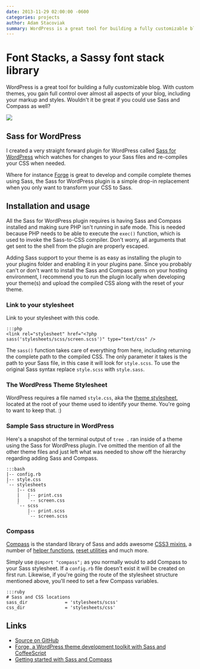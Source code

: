 ```yaml
---
date: 2013-11-29 02:00:00 -0600
categories: projects
author: Adam Stacoviak
summary: WordPress is a great tool for building a fully customizable blog. Now you can make it even better by adding Sass and Compass support using this simple plugin.
---
```


# Font Stacks, a Sassy font stack library

WordPress is a great tool for building a fully customizable blog. With custom themes, you gain full control over almost all aspects of your blog, including your markup and styles. Wouldn't it be great if you could use Sass and Compass as well?

<a href="https://github.com/adamstac/font-stacks"><img src="/attachments/font-stacks.png" class="full" /></a>

## Sass for WordPress

I created a very straight forward plugin for WordPress called [Sass for WordPress](https://github.com/roytomeij/sass-for-wordpress/) which watches for changes to your Sass files and re-compiles your CSS when needed.

Where for instance [Forge](/projects/forge) is great to develop and compile complete themes using Sass, the Sass for WordPress plugin is a simple drop-in replacement when you only want to transform your CSS to Sass.

## Installation and usage

All the Sass for WordPress plugin requires is having Sass and Compass installed and making sure PHP isn't running in safe mode. This is needed because PHP needs to be able to execute the `exec()` function, which is used to invoke the Sass-to-CSS compiler. Don't worry, all arguments that get sent to the shell from the plugin are properly escaped.

Adding Sass support to your theme is as easy as installing the plugin to your plugins folder and enabling it in your plugins pane. Since you probably can't or don't want to install the Sass and Compass gems on your hosting environment, I recommend you to run the plugin locally when developing your theme(s) and upload the compiled CSS along with the reset of your theme.

### Link to your stylesheet

Link to your stylesheet with this code.

    :::php
    <link rel="stylesheet" href="<?php sass('stylesheets/scss/screen.scss')" type="text/css" />

The `sass()` function takes care of everything from here, including returning the complete path to the compiled CSS. The only parameter it takes is the path to your Sass file, in this case it will look for `style.scss`. To use the original Sass syntax replace `style.scss` with `style.sass`.

### The WordPress Theme Stylesheet
    
WordPress requires a file named `style.css`, aka the [theme stylesheet](http://codex.wordpress.org/Theme_Development#Theme_Stylesheet), located at the root of your theme used to identify your theme. You're going to want to keep that. :)

### Sample Sass structure in WordPress

Here's a snapshot of the terminal output of `tree .` ran inside of a theme using the Sass for WordPress plugin. I've omitted the mention of all the other theme files and just left what was needed to show off the hierarchy regarding adding Sass and Compass.

    :::bash
    |-- config.rb
    |-- style.css
    `-- stylesheets
        |-- css
        |   |-- print.css
        |   `-- screen.css
        `-- scss
            |-- print.scss
            `-- screen.scss

### Compass

[Compass](http://compass-style.org/) is the standard library of Sass and adds awesome [CSS3 mixins](http://compass-style.org/reference/compass/css3/), a number of [helper functions](http://compass-style.org/reference/compass/helpers/), [reset utilities](http://compass-style.org/reference/compass/reset/utilities/) and much more.

Simply use `@import "compass";` as you normally would to add Compass to your Sass stylesheet. If a `config.rb` file doesn't exist it will be created on first run. Likewise, if you're going the route of the stylesheet structure mentioned above, you'll need to set a few Compass variables.

    :::ruby
    # Sass and CSS locations
    sass_dir              = 'stylesheets/scss'
    css_dir               = 'stylesheets/css'

## Links

* [Source on GitHub](https://github.com/roytomeij/sass-for-wordpress/)
* [Forge, a WordPress theme development toolkit with Sass and CoffeeScript](/projects/forge)
* [Getting started with Sass and Compass](/beginner/getting-started-with-sass-and-compass)
